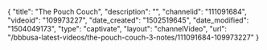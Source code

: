 {
    "title": "The Pouch Couch",
    "description": "",
    "channelid": "111091684",
    "videoid": "109973227",
    "date_created": "1502519645",
    "date_modified": "1504049173",
    "type": "captivate",
    "layout": "channelVideo",
    "url": "\/bbbusa-latest-videos\/the-pouch-couch-3-notes\/111091684-109973227"
}